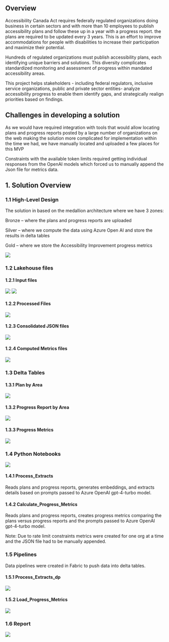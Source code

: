 ## Overview 
Accessibility Canada Act requires federally regulated organizations doing business in certain sectors and with more than 10 employees to publish accessibility plans and follow these up in a year with a progress report. the plans are required to be updated every 3 years. This is an effort to improve accommodations for people with disabilities to increase their participation and maximize their potential. 

Hundreds of regulated organizations must publish accessibility plans, each identifying unique barriers and solutions. This diversity complicates standardized monitoring and assessment of progress within mandated accessibility areas.

This project helps stakeholders - including federal regulators, inclusive service organizations, public and private sector entities- analyze accessibility progress to enable them identify gaps, and strategically realign priorities based on findings.

## Challenges in developing a solution
As we would have required integration with tools that would allow locating plans and progress reports posted by a large number of organizations on the web making the solution more complicated for implementation within the time we had, we have manually located and uploaded a few places for this MVP 

Constraints with the available token limits required getting individual responses from the OpenAI models which forced us to manually append the Json file for metrics data. 

## 1. Solution Overview
### 1.1 High-Level Design
The solution in based on the medallion architecture where we have 3 zones: 

Bronze – where the plans and progress reports are uploaded 

Silver – where we compute the data using Azure Open AI and store the results in delta tables  

Gold – where we store the Accessibility Improvement progress metrics

![](./pictures/Arch_diag.jpg)

### 1.2 Lakehouse files
#### 1.2.1 Input files
![](./pictures/LH_Plans.jpg)
![](./pictures/LH_PrRep.jpg)

#### 1.2.2 Processed Files
![](./pictures/LH_Processed.jpg)

#### 1.2.3 Consolidated JSON files
![](./pictures/LH_Silver.jpg)

#### 1.2.4 Computed Metrics files
![](./pictures/LH_Gold.jpg)

### 1.3 Delta Tables
#### 1.3.1 Plan by Area
![](./pictures/tab_Plan_Area.jpg)

#### 1.3.2 Progress Report by Area
![](./pictures/tab_PrRep_Area.jpg)

#### 1.3.3 Progress Metrics
![](./pictures/tab_PrMetrics.jpg)

### 1.4 Python Notebooks
![](./pictures/notebooks.jpg)

#### 1.4.1 Process_Extracts
Reads plans and progress reports, generates embeddings, and extracts details based on prompts passed to Azure OpenAI gpt-4-turbo model.  

#### 1.4.2 Calculate_Progress_Metrics
Reads plans and progress reports, creates progress metrics comparing the plans versus progress reports and the prompts passed to Azure OpenAI gpt-4-turbo model.  

Note: Due to rate limit constraints metrics were created for one org at a time and the JSON file had to be manually appended. 

### 1.5 Pipelines
Data pipelines were created in Fabric to push data into delta tables.

#### 1.5.1 Process_Extracts_dp
![](./pictures/pipeline_Process_Extracts_dp.jpg)

#### 1.5.2 Load_Progress_Metrics
![](./pictures/pipeline_load_Progress_metrics.jpg)

### 1.6 Report
![](./pictures/AccessibilityPBIDashboard.png)
